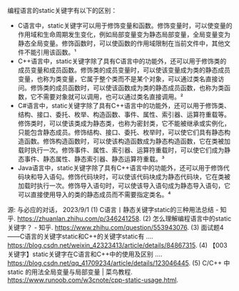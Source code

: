 编程语言的static关键字有以下的区别：

- C语言中，static关键字可以用于修饰变量和函数。修饰变量时，可以使变量的作用域和生命周期发生变化，例如局部变量变为静态局部变量，全局变量变为静态全局变量。修饰函数时，可以使函数的作用域限制在当前文件中，其他文件不能引用该函数。¹
- C++语言中，static关键字除了具有C语言中的功能外，还可以用于修饰类的成员变量和成员函数。修饰类的成员变量时，可以使该变量成为类的静态成员变量，也称为类变量，它属于整个类而不是某个对象，可以通过类名直接访问。修饰类的成员函数时，可以使该函数成为类的静态成员函数，也称为类函数，它不需要对象就可以调用，也可以通过类名直接调用。²
- C#语言中，static关键字除了具有C++语言中的功能外，还可以用于修饰类、结构、接口、委托、枚举、构造函数、事件、属性、索引器、运算符重载等。修饰类时，可以使该类成为静态类，也称为密封类，它不能被继承或实例化，只能包含静态成员。修饰结构、接口、委托、枚举时，可以使它们具有静态构造函数。修饰构造函数时，可以使该构造函数成为静态构造函数，它在类被加载时执行一次。修饰事件、属性、索引器、运算符重载时，可以使它们成为静态事件、静态属性、静态索引器、静态运算符重载。³
- Java语言中，static关键字除了具有C++语言中的功能外，还可以用于修饰代码块和导入语句。修饰代码块时，可以使该代码块成为静态代码块，它在类被加载时执行一次。修饰导入语句时，可以使该导入语句成为静态导入语句，它可以直接使用导入的类的静态成员而不需要指定类名。⁴

源: 与必应的对话， 2023/9/1
(1) C语言丨静态关键字static的三种用法总结 - 知乎. https://zhuanlan.zhihu.com/p/346241258.
(2) 怎么理解编程语言中的static关键字？ - 知乎. https://www.zhihu.com/question/553943076.
(3) 面试题4——C语言的关键字static和C++的关键字static有 .... https://blog.csdn.net/weixin_42323413/article/details/84867315.
(4) 【003 关键字】static关键字在C语言和C++中的使用及区别 .... https://blog.csdn.net/qq_41709234/article/details/123046445.
(5) C/C++ 中 static 的用法全局变量与局部变量 | 菜鸟教程. https://www.runoob.com/w3cnote/cpp-static-usage.html.